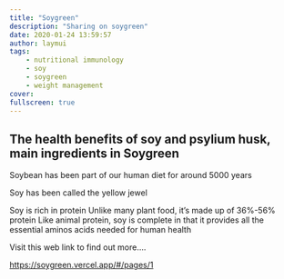 ```yaml
---
title: "Soygreen"
description: "Sharing on soygreen"
date: 2020-01-24 13:59:57
author: laymui
tags:
    - nutritional immunology
    - soy
    - soygreen
    - weight management
cover: 
fullscreen: true
---
```


## The health benefits of soy and psylium husk, main ingredients in Soygreen

Soybean has been part of our human diet for around 5000 years 

Soy has been called the yellow jewel

Soy is rich in protein
Unlike many plant food, it’s made up of 36%-56%  protein
Like animal protein, soy is complete in that it provides all the essential aminos acids needed for human health

Visit this web link to find out more....

https://soygreen.vercel.app/#/pages/1
